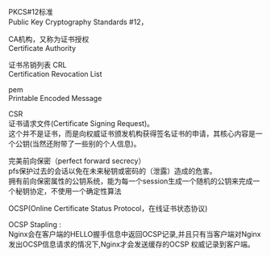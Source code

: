 PKCS#12标准  
Public Key Cryptography Standards #12，   

CA机构，又称为证书授权  
Certificate Authority  

证书吊销列表 CRL  
Certification Revocation List  

pem  
Printable Encoded Message  

CSR  
证书请求文件(Certificate Signing Request)。  
这个并不是证书，而是向权威证书颁发机构获得签名证书的申请，其核心内容是一个公钥(当然还附带了一些别的个人信息)。  

完美前向保密（perfect forward secrecy）  
pfs保护过去的会话以免在未来秘钥或密码的（泄露）造成的危害。  
拥有前向保密属性的公钥系统，能为每一个session生成一个随机的公钥来完成一个秘钥协定，不使用一个确定性算法  

OCSP(Online Certificate Status Protocol，在线证书状态协议)  

OCSP Stapling :  
Nginx会在客户端的HELLO握手信息中返回OCSP记录,并且只有当客户端对Nginx发出OCSP信息请求的情况下,Nginx才会发送缓存的OCSP 权威记录到客户端。  


